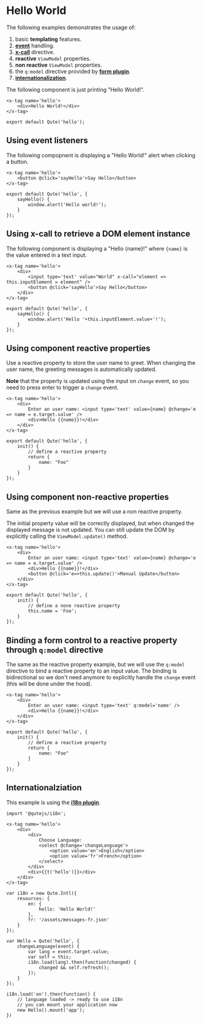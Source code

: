 # Hello World

The following examples demonstrates the usage of:

1. basic **templating** features.
2. **[event](#/model/events)** handling.
3. **[x-call](#/attributes/x-call)** directive.
4. **reactive** `ViewModel` properties.
5. **non reactive** `ViewModel` properties.
5. the `q:model` directive provided by **[form plugin](#/plugins/form)**.
5. **[internationalization](#/plugins/i18n)**.

The following component is just printing "Hello World!".

```jsq
<x-tag name='hello'>
	<div>Hello World!</div>
</x-tag>

export default Qute('hello');
```

## Using event listeners

The following compopnent is displaying a "Hello World!" alert when clicking a button.

```jsq
<x-tag name='hello'>
	<button @click='sayHello'>Say Hello</button>
</x-tag>

export default Qute('hello', {
	sayHello() {
		window.alert('Hello world!');
	}
});
```

## Using x-call to retrieve a DOM element instance

The following component is displaying a "Hello {name}!" where `{name}` is the value entered in a text input.


```jsq
<x-tag name='hello'>
	<div>
		<input type='text' value="World" x-call="element => this.inputElement = element" />
		<button @click='sayHello'>Say Hello</button>
	</div>
</x-tag>

export default Qute('hello', {
	sayHello() {
		window.alert('Hello '+this.inputElement.value+'!');
	}
});
```

## Using component reactive properties

Use a reactive property to store the user name to greet. When changing the user name, the greeting messages is automatically updated.

**Note** that the property is updated using the input on `change` event, so you need to press enter to trigger a `change` event.

```jsq
<x-tag name='hello'>
	<div>
		Enter an user name: <input type='text' value={name} @change='e => name = e.target.value' />
		<div>Hello {{name}}!</div>
	</div>
</x-tag>

export default Qute('hello', {
	init() {
		// define a reactive property
		return {
			name: "Foo"
		}
	}
});
```

## Using component non-reactive properties

Same as the previous example but we will use a non reactive property.

The initial property value will be correctly displayed, but when changed the displayed message is not updated. You can still update the DOM by explicitly calling the `ViewModel.update()` method.


```jsq
<x-tag name='hello'>
	<div>
		Enter an user name: <input type='text' value={name} @change='e => name = e.target.value' />
		<div>Hello {{name}}!</div>
		<button @click='e=>this.update()'>Manual Update</button>
	</div>
</x-tag>

export default Qute('hello', {
	init() {
		// define a none reactive property
		this.name = 'Foo';
	}
});
```

## Binding a form control to a reactive property through `q:model` directive

The same as the reactive property example, but we will use the `q:model` directive to bind a reactive property to an input value. The binding is bidirectional so we don't need anymore to explicitly handle the `change` event (this will be done under the hood).

```jsq
<x-tag name='hello'>
	<div>
		Enter an user name: <input type='text' q:model='name' />
		<div>Hello {{name}}!</div>
	</div>
</x-tag>

export default Qute('hello', {
	init() {
		// define a reactive property
		return {
			name: "Foo"
		}
	}
});
```


## Internationalziation

This example is using the **[i18n plugin](#/plugins/i18n)**.

```jsq
import '@qutejs/i18n';

<x-tag name='hello'>
	<div>
		<div>
			Choose Language:
			<select @change='changeLanguage'>
				<option value='en'>English</option>
				<option value='fr'>French</option>
			</select>
		</div>
		<div>{{t('hello')}}</div>
	</div>
</x-tag>

var i18n = new Qute.Intl({
    resources: {
        en: {
            hello: 'Hello World!'
        },
        fr: '/assets/messages-fr.json'
    }
});

var Hello = Qute('hello', {
	changeLanguage(event) {
		var lang = event.target.value;
		var self = this;
		i18n.load(lang).then(function(changed) {
			changed && self.refresh();
		});
	}
});

i18n.load('en').then(function() {
    // language loaded -> ready to use i18n
    // you can mount your application now
	new Hello().mount('app');
})
```
